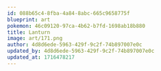 ```yaml
---
id: 088b65c4-8fba-4a84-8abc-665c9658775f
blueprint: art
pokemon: 46c09120-97ca-4b62-b7fd-1698ab18b880
title: Lanturn
image: art/171.png
author: 4d8d6ede-5963-429f-9c2f-74b897007e0c
updated_by: 4d8d6ede-5963-429f-9c2f-74b897007e0c
updated_at: 1716478217
---
```

